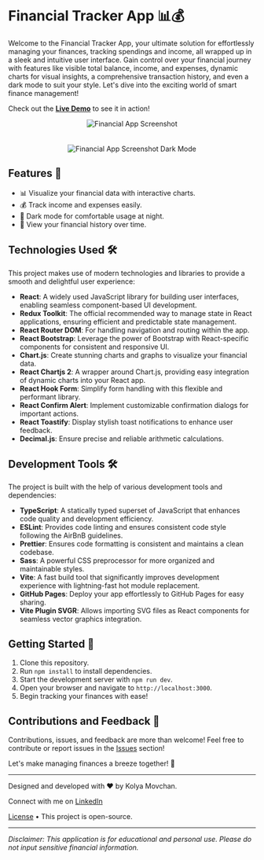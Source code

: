 # Financial Tracker App 📊💰

Welcome to the Financial Tracker App, your ultimate solution for effortlessly managing your finances, tracking spendings and income, all wrapped up in a sleek and intuitive user interface. Gain control over your financial journey with features like visible total balance, income, and expenses, dynamic charts for visual insights, a comprehensive transaction history, and even a dark mode to suit your style. Let's dive into the exciting world of smart finance management!

Check out the [**Live Demo**](https://kolya-movchan.github.io/mopobank) to see it in action!

<p align="center">
  <img src="https://github.com/kolya-movchan/mopobank/raw/main/public/mopobank-demo-light-mode.png" alt="Financial App Screenshot" style="margin-bottom: 20px;">
</p>

<p align="center">
  <img src="https://github.com/kolya-movchan/mopobank/raw/main/public/mopobank-demo-dark-mode.png" alt="Financial App Screenshot Dark Mode">
</p>


## Features 🚀
- 📊 Visualize your financial data with interactive charts.
- 💰 Track income and expenses easily.
- 🌙 Dark mode for comfortable usage at night.
- 📅 View your financial history over time.

## Technologies Used 🛠️

This project makes use of modern technologies and libraries to provide a smooth and delightful user experience:

- **React**: A widely used JavaScript library for building user interfaces, enabling seamless component-based UI development.
- **Redux Toolkit**: The official recommended way to manage state in React applications, ensuring efficient and predictable state management.
- **React Router DOM**: For handling navigation and routing within the app.
- **React Bootstrap**: Leverage the power of Bootstrap with React-specific components for consistent and responsive UI.
- **Chart.js**: Create stunning charts and graphs to visualize your financial data.
- **React Chartjs 2**: A wrapper around Chart.js, providing easy integration of dynamic charts into your React app.
- **React Hook Form**: Simplify form handling with this flexible and performant library.
- **React Confirm Alert**: Implement customizable confirmation dialogs for important actions.
- **React Toastify**: Display stylish toast notifications to enhance user feedback.
- **Decimal.js**: Ensure precise and reliable arithmetic calculations.
  
## Development Tools 🛠️

The project is built with the help of various development tools and dependencies:

- **TypeScript**: A statically typed superset of JavaScript that enhances code quality and development efficiency.
- **ESLint**: Provides code linting and ensures consistent code style following the AirBnB guidelines.
- **Prettier**: Ensures code formatting is consistent and maintains a clean codebase.
- **Sass**: A powerful CSS preprocessor for more organized and maintainable styles.
- **Vite**: A fast build tool that significantly improves development experience with lightning-fast hot module replacement.
- **GitHub Pages**: Deploy your app effortlessly to GitHub Pages for easy sharing.
- **Vite Plugin SVGR**: Allows importing SVG files as React components for seamless vector graphics integration.
  
## Getting Started 🏁

1. Clone this repository.
2. Run `npm install` to install dependencies.
3. Start the development server with `npm run dev`.
4. Open your browser and navigate to `http://localhost:3000`.
5. Begin tracking your finances with ease!

## Contributions and Feedback 🙌

Contributions, issues, and feedback are more than welcome! Feel free to contribute or report issues in the [Issues](https://github.com/kolya-movchan/mopobank/issues) section!

Let's make managing finances a breeze together! 💸

---

Designed and developed with ❤️ by Kolya Movchan.

Connect with me on [LinkedIn](https://www.linkedin.com/in/klmovchan/)

[License](license) • This project is open-source.

---

*Disclaimer: This application is for educational and personal use. Please do not input sensitive financial information.*
